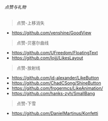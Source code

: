 ###### 点赞与礼物
> 点赞-上移消失
- https://github.com/venshine/GoodView

> 点赞-贝塞尔曲线
- https://github.com/UFreedom/FloatingText
- https://github.com/Iojjj/LikesLayout

> 点赞-放射线
- https://github.com/jd-alexander/LikeButton
- https://github.com/ChadCSong/ShineButton
- https://github.com/frogermcs/LikeAnimation/
- https://github.com/hanks-zyh/SmallBang

> 点赞-下雪
- https://github.com/DanielMartinus/Konfetti